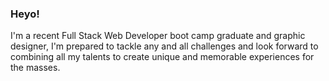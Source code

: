 ### Heyo!
 I'm a recent Full Stack Web Developer boot camp graduate and graphic
          designer, I'm prepared to tackle any and all challenges and look
          forward to combining all my talents to create unique and memorable
          experiences for the masses.
